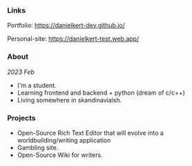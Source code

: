### Links

Portfolio: https://danielkert-dev.github.io/

Personal-site: https://danielkert-test.web.app/

### About
<i>2023 Feb </i>

- I'm a student.
- Learning frontend and backend + python (dream of c/c++)
- Living somewhere in skandinaviaish.

### Projects

- Open-Source Rich Text Editor that will evolve into a worldbuilding/writing application
- Gambling site. 
- Open-Source Wiki for writers.
